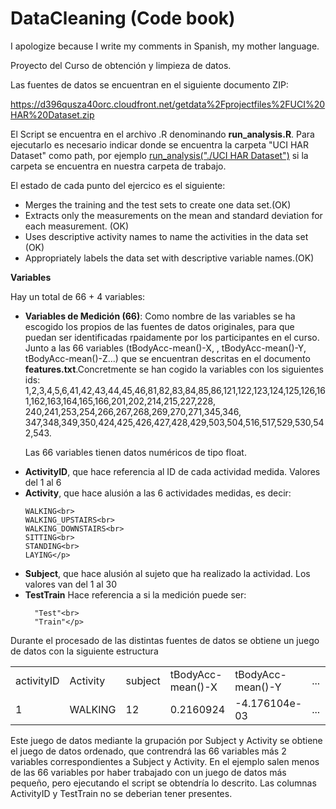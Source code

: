 # DataCleaning (Code book)
I apologize because I write my comments in Spanish, my mother language.

Proyecto del Curso de obtención y limpieza de datos.

Las fuentes de datos se encuentran en el siguiente documento ZIP: 

<a href="http://https://d396qusza40orc.cloudfront.net/getdata%2Fprojectfiles%2FUCI%20HAR%20Dataset.zip">https://d396qusza40orc.cloudfront.net/getdata%2Fprojectfiles%2FUCI%20HAR%20Dataset.zip</a>

El Script se encuentra en el archivo .R denominando <b>run_analysis.R</b>. Para ejecutarlo es necesario indicar donde se encuentra la carpeta "UCI HAR Dataset" como path, por ejemplo <u>run_analysis("./UCI HAR Dataset")</u> si la carpeta se encuentra en nuestra carpeta de trabajo.

El estado de cada punto del ejercico es el siguiente:

<ul>
  <li>Merges the training and the test sets to create one data set.(OK)</li>
  <li>Extracts only the measurements on the mean and standard deviation for each measurement. (OK)</li>
  <li>Uses descriptive activity names to name the activities in the data set (OK)</li>
  <li>Appropriately labels the data set with descriptive variable names.(OK)</li>
</ul>

<b>Variables</b>

Hay un total de 66 + 4 variables:

<ul>

  <li><b>Variables de Medición (66)</b>: Como nombre de las variables se ha escogido los propios de las fuentes de datos originales, para que puedan ser identificadas rpaidamente por los participantes en el curso. Junto a las 66 variables (tBodyAcc-mean()-X, , tBodyAcc-mean()-Y, tBodyAcc-mean()-Z...) que se encuentran descritas en el documento <b>features.txt</b>.Concretmente se han cogido la variables con los siguientes ids: 1,2,3,4,5,6,41,42,43,44,45,46,81,82,83,84,85,86,121,122,123,124,125,126,161,162,163,164,165,166,201,202,214,215,227,228, 240,241,253,254,266,267,268,269,270,271,345,346,	347,348,349,350,424,425,426,427,428,429,503,504,516,517,529,530,542,543.
  <p>
  Las 66 variables tienen datos numéricos de tipo float.
  </li>

  <li><b>ActivityID</b>, que hace referencia al ID de cada actividad medida. Valores del 1 al 6</li>

  <li><b>Activity</b>, que hace alusión a las 6 actividades medidas, es decir:<p>
  
    WALKING<br>
    WALKING_UPSTAIRS<br>
    WALKING_DOWNSTAIRS<br>
    SITTING<br>
    STANDING<br>
    LAYING</p>
  </li>

  <li><b>Subject</b>, que hace alusión al sujeto que ha realizado la actividad. Los valores van del 1 al 30</li>

  <li><b>TestTrain</b> Hace referencia a si la medición puede ser:<p>
  
      "Test"<br>
      "Train"</p>
  </li>
</ul>

Durante el procesado de las distintas fuentes de datos se obtiene un juego de datos con la siguiente estructura

<table>
  <tr>
    <td>activityID</td>  <td>Activity</td>  <td>subject</td> <td>tBodyAcc-mean()-X</td>  <td>tBodyAcc-mean()-Y</td> <td>...</td> <td>fBodyBodyGyroJerkMag-std()</td>  <td>TestTrain</td>
    </tr>
    <tr>
  <td> 1</td>  <td>WALKING</td>      <td>12</td>     <td>0.2160924</td>         <td>-4.176104e-03</td> <td> ... </td> <td>-0.43997979</td> <td>Test</td>
  </table>
  
  Este juego de datos mediante la grupación por Subject y Activity se obtiene el juego de datos ordenado, que contrendrá las 66 variables más 2 variables correspondientes a Subject y Activity. En el ejemplo salen menos de las 66 variables por haber trabajado con un juego de datos más pequeño, pero ejecutando el script se obtendría lo descrito. Las columnas ActivityID y TestTrain no se deberian tener presentes.
